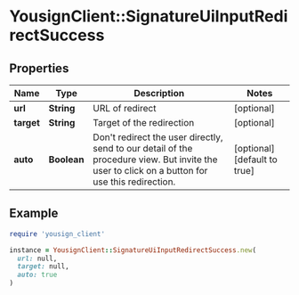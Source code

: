 # YousignClient::SignatureUiInputRedirectSuccess

## Properties

| Name | Type | Description | Notes |
| ---- | ---- | ----------- | ----- |
| **url** | **String** | URL of redirect | [optional] |
| **target** | **String** | Target of the redirection | [optional] |
| **auto** | **Boolean** | Don&#39;t redirect the user directly, send to our detail of the procedure view. But invite the user to click on a button for use this redirection. | [optional][default to true] |

## Example

```ruby
require 'yousign_client'

instance = YousignClient::SignatureUiInputRedirectSuccess.new(
  url: null,
  target: null,
  auto: true
)
```

